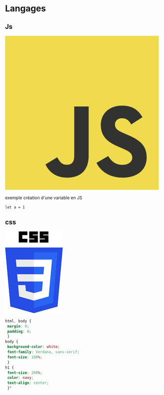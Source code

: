 # Langages

## Js

![logo](/JavaScript-logo.png)

exemple création d'une variable en JS

```
let a = 1
```

## css

![](/css.png)

```css
html, body {
 margin: 0;
 padding: 0;
 }
body {
 background-color: white;
 font-family: Verdana, sans-serif;
 font-size: 100%;
 }
h1 {
 font-size: 200%;
 color: navy;
 text-align: center;
 }"
```
